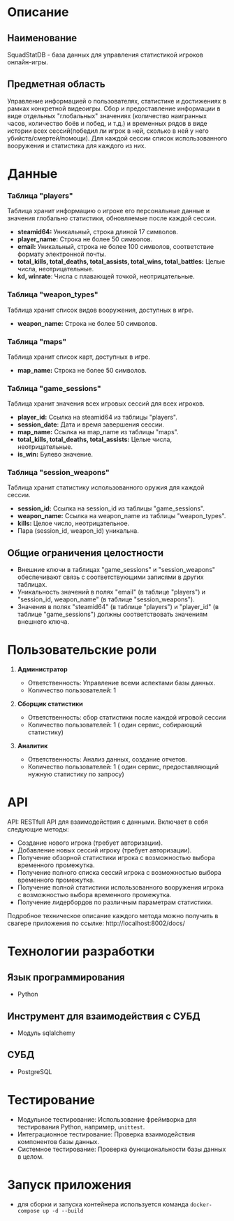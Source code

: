 # Описание
## Наименование
SquadStatDB - база данных для управления статистикой игроков онлайн-игры.

## Предметная область

Управление информацией о пользователях, статистике и достижениях в рамках конкретной видеоигры. Сбор и предоставление информации в виде отдельных "глобальных" значениях (количество наигранных часов, количество боёв и побед, и т.д.) и временных рядов в виде истории всех сессий(победил ли игрок в ней, сколько в ней у него убийств/смертей/помощи). Для каждой сессии список использованного вооружения и статистика для каждого из них. 

# Данные

### Таблица "players"

Таблица хранит  информацию о игроке его персональные данные и значения глобально статистики, обновляемые после каждой сессии.

- **steamid64:** Уникальный, строка длиной 17 символов.
- **player_name:** Строка не более 50 символов.
- **email:** Уникальный, строка не более 100 символов, соответствие формату электронной почты.
- **total_kills, total_deaths, total_assists, total_wins, total_battles:** Целые числа, неотрицательные.
- **kd, winrate**: Числа с плавающей точкой, неотрицательные.

### Таблица "weapon_types"

Таблица хранит список видов вооружения, доступных в игре.

- **weapon_name:** Строка не более 50 символов.

### Таблица "maps"

Таблица хранит список карт, доступных в игре.

- **map_name:** Строка не более 50 символов.

### Таблица "game_sessions"

Таблица хранит значения всех игровых сессий для всех игроков. 

- **player_id:** Ссылка на steamid64 из таблицы "players".
- **session_date**: Дата и время завершения сессии.
- **map_name:** Ссылка на map_name из таблицы "maps".
- **total_kills, total_deaths, total_assists:** Целые числа, неотрицательные.
- **is_win:** Булево значение.

### Таблица "session_weapons"

Таблица хранит статистику использованного оружия для каждой сессии.

- **session_id:** Ссылка на session_id из таблицы "game_sessions".
- **weapon_name:** Ссылка на weapon_name из таблицы "weapon_types".
- **kills:** Целое число, неотрицательное.
- Пара (session_id, weapon_id) уникальна.

## Общие ограничения целостности
- Внешние ключи в таблицах "game_sessions" и "session_weapons" обеспечивают связь с соответствующими записями в других таблицах.
- Уникальность значений в полях "email" (в таблице "players") и "session_id, weapon_name" (в таблице "session_weapons").
- Значения в полях "steamid64" (в таблице "players") и "player_id" (в таблице "game_sessions") должны соответствовать значениям внешнего ключа.

# Пользовательские роли

1. **Администратор**
   - Ответственность: Управление всеми аспектами базы данных.
   - Количество пользователей: 1

2. **Сборщик статистики**
   - Ответственность:  сбор статистики после каждой игровой сессии
   - Количество пользователей: 1 ( один сервис, собирающий статистику)

3. **Аналитик**
   - Ответственность: Анализ данных, создание отчетов.
   - Количество пользователей: 1 ( один сервис, предоставляющий нужную статистику по запросу)

# API 
API: RESTfull API для взаимодействия с данными.
Включает в себя следующие методы:
- Создание нового игрока (требует авторизации).
- Добавление новых сессий игроку (требует авторизации).
- Получение обзорной статистики игрока с возможностью выбора временного промежутка.
- Получение полного списка сессий игрока с возможностью выбора временного промежутка.
- Получение полной статистики использованного вооружения игрока с возможностью выбора временного промежутка.
- Получение лидербордов по различным параметрам статистики.

Подробное техническое описание каждого метода можно получить в свагере приложения по ссылке: http://localhost:8002/docs/

# Технологии разработки
## Язык программирования
- Python

## Инструмент для взаимодействия с СУБД
- Модуль sqlalchemy 

## СУБД
- PostgreSQL

# Тестирование
- Модульное тестирование: Использование фреймворка для тестирования Python, например, `unittest`.
- Интеграционное тестирование: Проверка взаимодействия компонентов базы данных.
- Системное тестирование: Проверка функциональности базы данных в целом.

# Запуск приложения
- для сборки и запуска контейнера используется команда ```docker-compose up -d --build```